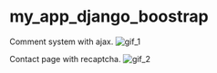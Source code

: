 # my_app_django_boostrap

Comment system with ajax.
![gif_1](https://thumbs.gfycat.com/HarmfulPhonyHuia-size_restricted.gif)

Contact page with recaptcha.
![gif_2](https://thumbs.gfycat.com/FixedRareLadybird-size_restricted.gif)
